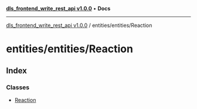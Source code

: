 [**dls_frontend_write_rest_api v1.0.0**](../../../README.md) • **Docs**

***

[dls_frontend_write_rest_api v1.0.0](../../../modules.md) / entities/entities/Reaction

# entities/entities/Reaction

## Index

### Classes

- [Reaction](classes/Reaction.md)
